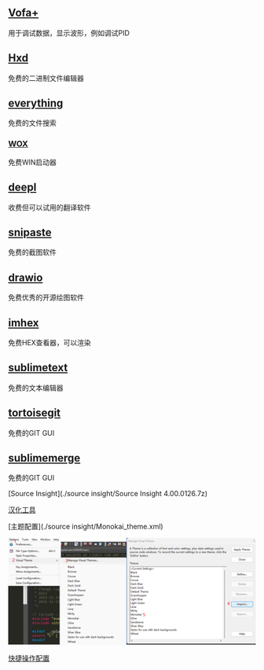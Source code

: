 ## [Vofa+](https://www.vofa.plus/)

用于调试数据，显示波形，例如调试PID

## [Hxd](https://mh-nexus.de/en/hxd/)

免费的二进制文件编辑器

## [everything](https://www.voidtools.com/zh-cn/)

免费的文件搜索

### [WOX](http://www.wox.one/)

免费WIN启动器

## [deepl](https://www.deepl.com/translator)

收费但可以试用的翻译软件

## [snipaste](https://www.snipaste.com/)

免费的截图软件

## [drawio](https://github.com/jgraph/drawio)

免费优秀的开源绘图软件

## [imhex](https://imhex.werwolv.net/)

免费HEX查看器，可以渲染

## [sublimetext](https://www.sublimetext.com/)

免费的文本编辑器

## [tortoisegit](https://tortoisegit.org)

免费的GIT GUI

## [sublimemerge](https://www.sublimemerge.com/)

免费的GIT GUI

[Source Insight](./source insight/Source Insight 4.00.0126.7z)

[汉化工具](https://github.com/MyFlyChicken/SourceInsight_i18n)

[主题配置](./source insight/Monokai_theme.xml)

![image-20240524203344101](./assets/image-20240524203344101.png)

[快捷操作配置](https://www.armbbs.cn/forum.php?mod=viewthread&tid=95564&highlight=source%2Binsight)
